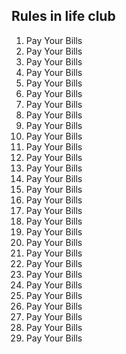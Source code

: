 ## Rules in life club
1. Pay Your Bills
2. Pay Your Bills
3. Pay Your Bills
4. Pay Your Bills
5. Pay Your Bills
6. Pay Your Bills
7. Pay Your Bills
8. Pay Your Bills
10. Pay Your Bills
11. Pay Your Bills
12. Pay Your Bills
13. Pay Your Bills
14. Pay Your Bills
15. Pay Your Bills
16. Pay Your Bills
17. Pay Your Bills
18. Pay Your Bills
19. Pay Your Bills
20. Pay Your Bills
21. Pay Your Bills
22. Pay Your Bills
23. Pay Your Bills
24. Pay Your Bills
25. Pay Your Bills
26. Pay Your Bills
27. Pay Your Bills
28. Pay Your Bills
29. Pay Your Bills
30. Pay Your Bills